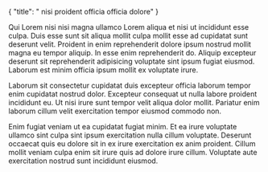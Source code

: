 {
  "title": " nisi proident officia officia dolore"
}

Qui Lorem nisi nisi magna ullamco Lorem aliqua et nisi ut incididunt esse culpa. Duis esse sunt sit aliqua mollit culpa mollit esse ad cupidatat sunt deserunt velit. Proident in enim reprehenderit dolore ipsum nostrud mollit magna eu tempor aliquip. In esse enim reprehenderit do. Aliquip excepteur deserunt sit reprehenderit adipisicing voluptate sint ipsum fugiat eiusmod. Laborum est minim officia ipsum mollit ex voluptate irure.

Laborum sit consectetur cupidatat duis excepteur officia laborum tempor enim cupidatat nostrud dolor. Excepteur consequat ut nulla labore proident incididunt eu. Ut nisi irure sunt tempor velit aliqua dolor mollit. Pariatur enim laborum cillum velit exercitation tempor eiusmod commodo non.

Enim fugiat veniam ut ea cupidatat fugiat minim. Et ea irure voluptate ullamco sint culpa sint ipsum exercitation nulla cillum voluptate. Deserunt occaecat quis eu dolore sit in ex irure exercitation ex anim proident. Cillum mollit veniam culpa enim sit irure quis ad dolore irure cillum. Voluptate aute exercitation nostrud sunt incididunt eiusmod.